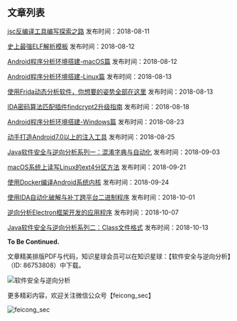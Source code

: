 ## 文章列表

[jsc反编译工具编写探索之路](https://t.zsxq.com/bqv3nQf) 发布时间：2018-08-11

[史上最强ELF解析模板](https://t.zsxq.com/UFyrrvb) 发布时间：2018-08-12

[Android程序分析环境搭建-macOS篇](https://t.zsxq.com/Uj2N7iQ) 发布时间：2018-08-12

[Android程序分析环境搭建-Linux篇](https://t.zsxq.com/nuNj2zZ) 发布时间：2018-08-13

[使用Frida动态分析软件，你想要的姿势全部在这里](https://t.zsxq.com/aUbUFuF) 发布时间：2018-08-13

[IDA密码算法匹配插件findcrypt2升级指南](https://t.zsxq.com/62ZzJiU) 发布时间：2018-08-18

[Android程序分析环境搭建-Windows篇](https://t.zsxq.com/R3naAUF) 发布时间：2018-08-23

[动手打造Android7.0以上的注入工具](https://t.zsxq.com/ZVz76iE) 发布时间：2018-08-25

[Java软件安全与逆向分析系列一：混淆字典与自动化](https://t.zsxq.com/JMbAu7y) 发布时间：2018-09-03

[macOS系统上读写Linux的ext4分区方法](https://t.zsxq.com/ai2nUnE) 发布时间：2018-09-21

[使用Docker编译Android系统内核](https://t.zsxq.com/yJM7mia) 发布时间：2018-09-24

[使用IDA自动化破解与补丁跨平台二进制程序](https://t.zsxq.com/a6YRjEa) 发布时间：2018-10-01

[逆向分析Electron框架开发的应用程序](https://t.zsxq.com/7Q3jIQR) 发布时间：2018-10-07

[Java软件安全与逆向分析系列二：Class文件格式](https://t.zsxq.com/Ii2RbaU) 发布时间：2018-10-13

**To Be Continued.**


文章精美排版PDF与代码，知识星球会员可以在知识星球：【软件安全与逆向分析】（ID: 86753808）中下载。

![软件安全与逆向分析](https://ws1.sinaimg.cn/large/006tNbRwly1fulwymp07hj30b40b40tj.jpg)

更多精彩内容，欢迎关注微信公众号【feicong_sec】

![feicong_sec](https://ws3.sinaimg.cn/large/0069RVTdly1fu6r39g2p2j3076076dga.jpg)
